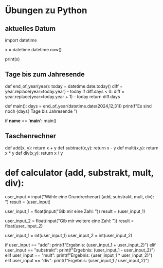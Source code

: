 # Übungen zu Python

## aktuelles Datum

import datetime

x = datetime.datetime.now()

print(x) 

## Tage bis zum Jahresende 


def end_of_year(year):
    today = datetime.date.today()
    diff = year.replace(year=today.year) - today
    if diff.days < 0:
        diff = year.replace(year=today.year + 1) - today
    return diff.days


def main():
    days = end_of_year(datetime.date(2024,12,31))
    print(f"Es sind noch {days} Tage bis Jahresende ")

  

if __name__ == '__main__':
    main()


## Taschenrechner

def add(x, y):
    return x + y
def subtract(x,y):
    return x - y
def multi(x,y):
    return x * y
def div(x,y):
    return x / y


# def calculator (add, substrakt, mult, div): 

user_input = input("Wähle eine Grundrechenart (add, substrakt, mult, div): ")
result = (user_input)


user_input_1 = float(input("Gib mir eine Zahl: "))
result = (user_input_1)


user_input_2 = float(input("Gib mir weitere eine Zahl: "))
result = float(user_input_2)

user_input_1 = int(user_input_1)
user_input_2 = int(user_input_2)


if user_input == "add":
    print(f"Ergebnis: {user_input_1 + user_input_2}")
elif user_input == "substrakt":
    print(f"Ergebnis: {user_input_1 - user_input_2}")
elif user_input == "mult":
    print(f"Ergebnis: {user_input_1 * user_input_2}")
elif user_input == "div":
    print(f"Ergebnis: {user_input_1 / user_input_2}")